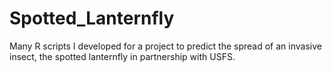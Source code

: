 # Spotted_Lanternfly
Many R scripts I developed for a project to predict the spread of an invasive insect, the spotted lanternfly in partnership with USFS.

